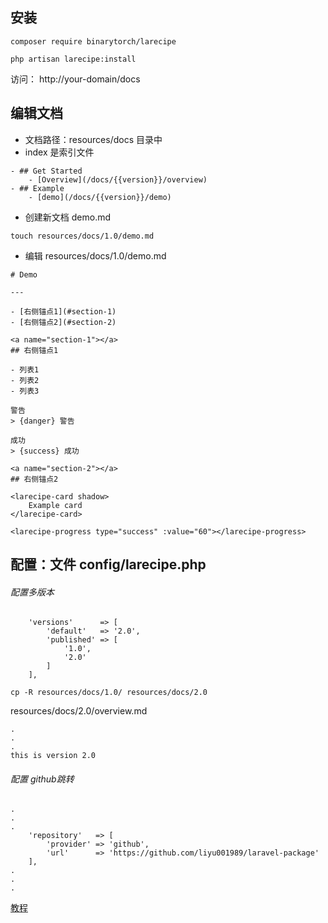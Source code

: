 ## 安装
```
composer require binarytorch/larecipe

php artisan larecipe:install
```
访问： http://your-domain/docs

## 编辑文档
- 文档路径：resources/docs 目录中
- index 是索引文件
```
- ## Get Started
    - [Overview](/docs/{{version}}/overview)
- ## Example
    - [demo](/docs/{{version}}/demo)
```
- 创建新文档 demo.md
```
touch resources/docs/1.0/demo.md
```
- 编辑 resources/docs/1.0/demo.md
```
# Demo

---

- [右侧锚点1](#section-1)
- [右侧锚点2](#section-2)

<a name="section-1"></a>
## 右侧锚点1

- 列表1
- 列表2
- 列表3

警告
> {danger} 警告

成功
> {success} 成功

<a name="section-2"></a>
## 右侧锚点2

<larecipe-card shadow>
    Example card
</larecipe-card>

<larecipe-progress type="success" :value="60"></larecipe-progress>
```

## 配置：文件 config/larecipe.php
###### 配置多版本
```
    'versions'      => [
        'default'   => '2.0',
        'published' => [
            '1.0',
            '2.0'
        ]
    ],
```
```
cp -R resources/docs/1.0/ resources/docs/2.0
```
resources/docs/2.0/overview.md
```
.
.
.
this is version 2.0
```
###### 配置 github跳转
```
.
.
.
    'repository'   => [
        'provider' => 'github',
        'url'      => 'https://github.com/liyu001989/laravel-package'
    ],
.
.
.
```

[教程](https://learnku.com/courses/laravel-package/2019/add-beautiful-markdown-documents-to-your-project-binarytorchlarecipe/2324)